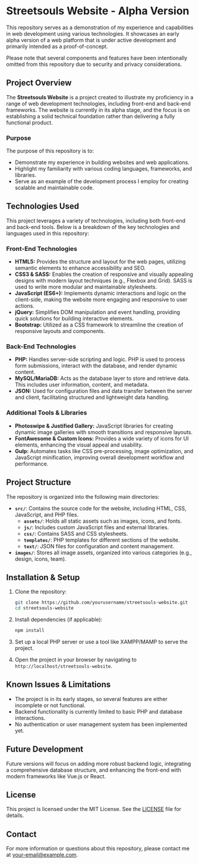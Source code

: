 
# Streetsouls Website - Alpha Version

This repository serves as a demonstration of my experience and capabilities in web development using various technologies. It showcases an early alpha version of a web platform that is under active development and primarily intended as a proof-of-concept.

Please note that several components and features have been intentionally omitted from this repository due to security and privacy considerations.

## Project Overview

The **Streetsouls Website** is a project created to illustrate my proficiency in a range of web development technologies, including front-end and back-end frameworks. The website is currently in its alpha stage, and the focus is on establishing a solid technical foundation rather than delivering a fully functional product.

### Purpose

The purpose of this repository is to:

- Demonstrate my experience in building websites and web applications.
- Highlight my familiarity with various coding languages, frameworks, and libraries.
- Serve as an example of the development process I employ for creating scalable and maintainable code.

## Technologies Used

This project leverages a variety of technologies, including both front-end and back-end tools. Below is a breakdown of the key technologies and languages used in this repository:

### Front-End Technologies

- **HTML5:** Provides the structure and layout for the web pages, utilizing semantic elements to enhance accessibility and SEO.
- **CSS3 & SASS:** Enables the creation of responsive and visually appealing designs with modern layout techniques (e.g., Flexbox and Grid). SASS is used to write more modular and maintainable stylesheets.
- **JavaScript (ES6+):** Implements dynamic interactions and logic on the client-side, making the website more engaging and responsive to user actions.
- **jQuery:** Simplifies DOM manipulation and event handling, providing quick solutions for building interactive elements.
- **Bootstrap:** Utilized as a CSS framework to streamline the creation of responsive layouts and components.

### Back-End Technologies

- **PHP:** Handles server-side scripting and logic. PHP is used to process form submissions, interact with the database, and render dynamic content.
- **MySQL/MariaDB:** Acts as the database layer to store and retrieve data. This includes user information, content, and metadata.
- **JSON:** Used for configuration files and data transfer between the server and client, facilitating structured and lightweight data handling.

### Additional Tools & Libraries

- **Photoswipe & Justified Gallery:** JavaScript libraries for creating dynamic image galleries with smooth transitions and responsive layouts.
- **FontAwesome & Custom Icons:** Provides a wide variety of icons for UI elements, enhancing the visual appeal and usability.
- **Gulp:** Automates tasks like CSS pre-processing, image optimization, and JavaScript minification, improving overall development workflow and performance.

## Project Structure

The repository is organized into the following main directories:

- **`src/`**: Contains the source code for the website, including HTML, CSS, JavaScript, and PHP files.
  - **`assets/`**: Holds all static assets such as images, icons, and fonts.
  - **`js/`**: Includes custom JavaScript files and external libraries.
  - **`css/`**: Contains SASS and CSS stylesheets.
  - **`templates/`**: PHP templates for different sections of the website.
  - **`text/`**: JSON files for configuration and content management.
- **`images/`**: Stores all image assets, organized into various categories (e.g., design, icons, team).

## Installation & Setup

1. Clone the repository:
   ```bash
   git clone https://github.com/yourusername/streetsouls-website.git
   cd streetsouls-website
   ```

2. Install dependencies (if applicable):
   ```bash
   npm install
   ```

3. Set up a local PHP server or use a tool like XAMPP/MAMP to serve the project.

4. Open the project in your browser by navigating to `http://localhost/streetsouls-website`.

## Known Issues & Limitations

- The project is in its early stages, so several features are either incomplete or not functional.
- Backend functionality is currently limited to basic PHP and database interactions.
- No authentication or user management system has been implemented yet.

## Future Development

Future versions will focus on adding more robust backend logic, integrating a comprehensive database structure, and enhancing the front-end with modern frameworks like Vue.js or React.

## License

This project is licensed under the MIT License. See the [LICENSE](LICENSE) file for details.

## Contact

For more information or questions about this repository, please contact me at [your-email@example.com](mailto:your-email@example.com).
